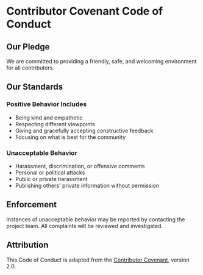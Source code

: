 # Contributor Covenant Code of Conduct

## Our Pledge

We are committed to providing a friendly, safe, and welcoming environment for all
contributors.

## Our Standards

### Positive Behavior Includes

- Being kind and empathetic
- Respecting different viewpoints
- Giving and gracefully accepting constructive feedback
- Focusing on what is best for the community

### Unacceptable Behavior

- Harassment, discrimination, or offensive comments
- Personal or political attacks
- Public or private harassment
- Publishing others' private information without permission

## Enforcement

Instances of unacceptable behavior may be reported by contacting the project team.
All complaints will be reviewed and investigated.

## Attribution

This Code of Conduct is adapted from the [Contributor Covenant][homepage],
version 2.0.

[homepage]: https://www.contributor-covenant.org
